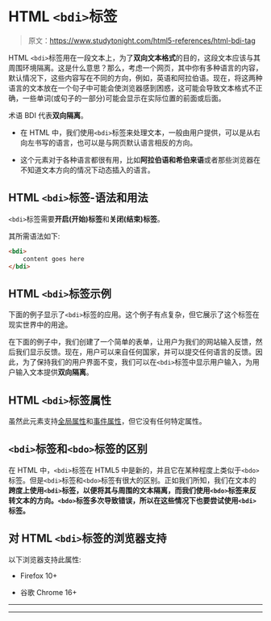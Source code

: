 # HTML `<bdi>`标签

> 原文：<https://www.studytonight.com/html5-references/html-bdi-tag>

HTML `<bdi>`标签用在一段文本上，为了**双向文本格式**的目的，这段文本应该与其周围环境隔离。这是什么意思？那么，考虑一个网页，其中你有多种语言的内容，默认情况下，这些内容写在不同的方向，例如，英语和阿拉伯语。现在，将这两种语言的文本放在一个句子中可能会使浏览器感到困惑，这可能会导致文本格式不正确，一些单词(或句子的一部分)可能会显示在实际位置的前面或后面。

术语 BDI 代表**双向隔离**。

*   在 HTML 中，我们使用`<bdi>`标签来处理文本，一般由用户提供，可以是从右向左书写的语言，也可以是与网页默认语言相反的方向。

*   这个元素对于各种语言都很有用，比如**阿拉伯语和希伯来语**或者那些浏览器在不知道文本方向的情况下动态插入的语言。

## HTML `<bdi>`标签-语法和用法

`<bdi>`标签需要**开启(开始)标签**和**关闭(结束)标签**。

其所需语法如下:

```html
<bdi>
    content goes here
</bdi>
```

## HTML `<bdi>`标签示例

下面的例子显示了`<bdi>`标签的应用。这个例子有点复杂，但它展示了这个标签在现实世界中的用途。

在下面的例子中，我们创建了一个简单的表单，让用户为我们的网站输入反馈，然后我们显示反馈。现在，用户可以来自任何国家，并可以提交任何语言的反馈。因此，为了保持我们的用户界面不变，我们可以在`<bdi>`标签中显示用户输入，为用户输入文本提供**双向隔离**。

## HTML `<bdi>`标签属性

虽然此元素支持[全局属性](https://www.studytonight.com/html5-references/html-global-attributes)和[事件属性](https://www.studytonight.com/html5-references/html-event-attributes)，但它没有任何特定属性。

## `<bdi>`标签和`<bdo>`标签的区别

在 HTML 中，`<bdi>`标签在 HTML5 中是新的，并且它在某种程度上类似于`<bdo>`标签。但是`<bdi>`标签和`<bdo>`标签有很大的区别。正如我们所知，我们在文本的**跨度上使用`<bdi>`标签，以便将其与周围的文本隔离，而我们使用`<bdo>`标签来反转文本的方向。`<bdo>`标签多次导致错误，所以在这些情况下也要尝试使用`<bdi>`标签。**

## 对 HTML `<bdi>`标签的浏览器支持

以下浏览器支持此属性:

*   Firefox 10+

*   谷歌 Chrome 16+

* * *

* * *
